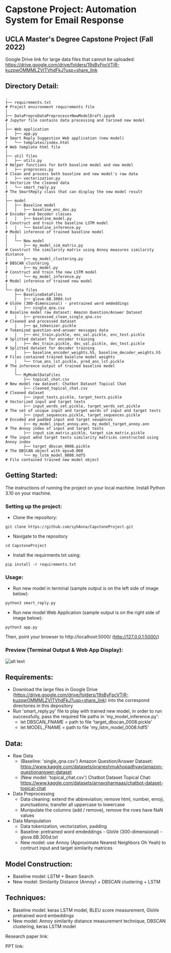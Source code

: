 # Capstone Project: Automation System for Email Response
## UCLA Master's Degree Capstone Project (Fall 2022)

Google Drive link for large data files that cannot be uploaded: https://drive.google.com/drive/folders/19sByFpcVTjR-kuzpwOMMMLZVITVhdFkJ?usp=share_link


## Directory Detail:
    .
    ├── requirements.txt                                                  # Project environment requirements file        
    │
    ├── DataPreproDataPreprocess+NewModelDraft.ipynb                      # Jupyter file contains data processing and tarined new model         
    │
    ├── Web application   
    │   ├── app.py                                                        # Smart Reply Suggestion Web application (new model)
    │   └── templates/index.html                                          # Web template html file 
    │
    ├── util files
    │   ├── utils.py                                                      # Helper functions for both baseline model and new model
    │   ├── preprocess.py                                                 # Clean and process both baseline and new model's raw data
    │   ├── vectorization.py                                              # Vectorize the cleaned data
    │   └── smart_reply.py                                                # The SmartReply class that can display the new model result
    │
    ├── model                  
    │   ├── Baseline model             
    │   │   ├── baseline_enc_dec.py                                       # Encoder and Decoder classes
    │   │   ├── baseline_model.py                                         # Construct and train the baseline LSTM model
    │   │   └── baseline_inference.py                                     # Model inference of trained baseline model
    │   │    
    │   └── New model
    │       ├── my_model_sim_matrix.py                                    # Construct the similarity matrix using Annoy measures similarity distance
    │       ├── my_model_clustering.py                                    # DBSCAN clustering
    │       ├── my_model.py                                               # Construct and train the new LSTM model
    │       └── my_model_inference.py                                     # Model inference of trained new model
    │
    └── data files                  
        ├── BaselineDataFiles            
        │   ├── glove.6B.300d.txt                                         # GloVe (300-dimensional) - pretrained word emdeddings
        │   ├── single_qna.csv                                            # Baseline model raw dataset: Amazon Question/Answer Dataset
        │   ├── processed_clean_single_qna.csv                            # Cleaned and processed dataset
        │   ├── qa_tokenizer.pickle                                       # Tokenized question-and-answer messages data
        │   ├── enc_train.pickle, enc_val.pickle, enc_test.pickle         # Splitted dataset for encoder training
        │   ├── dec_train.pickle, dec_val.pickle, dec_test.pickle         # Splitted dataset for decoder training 
        │   ├── baseline_encoder_weights.h5, baseline_decoder_weights.h5  # Files contained trained baseline model weights
        │   └── true_ans_lst.pickle, pred_ans_lst.pickle                  # The inference output of trained baseline model
        │    
        └── MyModelDataFiles
            ├── topical_chat.csv                                          # New model raw dataset: Chatbot Dataset Topical Chat
            ├── cleaned_topical_chat.csv                                  # Cleaned dataset
            ├── input_texts.pickle, target_texts.pickle                   # Vectorized input and target texts
            ├── input_words_set.pickle, target_words_set.pickle           # The set of unique input and target words of input and target texts
            ├── input_sequences.pickle, target_sequences.pickle           # Encoded and padded input and target seuqences
            ├── my_model_input_annoy.ann, my_model_target_annoy.ann       # The Annoy index of input and target texts 
            ├── input_sim_matrix.pickle, target_sim_matrix.pickle         # The input adnd target texts similarity matrices constructed using Annoy index
            ├── target_dbscan_0008.pickle                                 # The DBSCAN object with eps=0.008
            └── my_lstm_model_0008.hdf5                                   # File contained trained new model object


## Getting Started:
The instructions of running the project on your local machine. Install Python 3.10 on your machine.
### Setting up the project:
* Clone the repository:
```
git clone https://github.com/syhAnna/CapstoneProject.git
```
* Navigate to the repository
```
cd CapstoneProject
```
* Install the requirments.txt using:
```
pip install -r requirements.txt
```
### Usage:
* Run new model in terminal (sample output is on the left side of image below):
```
python3 smart_reply.py
```
* Run new model Web Application (sample output is on the right side of image below):
```
python3 app.py
```
Then, point your browser to http://localhost:5000/ (http://127.0.0.1:5000/)
### Preview (Terminal Output & Web App Display): 
![alt text](https://github.com/syhAnna/CapstoneProject/blob/main/imgs/sample_web.png?raw=true)


## Requirements:
* Download the large files in Google Drive (https://drive.google.com/drive/folders/19sByFpcVTjR-kuzpwOMMMLZVITVhdFkJ?usp=share_link) into the correspond directories in this depository
* Run 'smart_reply.py' file to play with trained new model, in order to run successfully, pass the required file paths in 'my_model_inference.py':
    * let DBSCAN_FNAME = path to file 'target_dbscan_0008.pickle'
    * let MODEL_FNAME = path to file 'my_lstm_model_0008.hdf5'


## Data: 
* Raw Data
    * (Baseline: 'single_qna.csv') Amazon Question/Answer Dataset: https://www.kaggle.com/datasets/praneshmukhopadhyay/amazon-questionanswer-dataset
    * (New model: 'topical_chat.csv') Chatbot Dataset Topical Chat: https://www.kaggle.com/datasets/arnavsharmaas/chatbot-dataset-topical-chat
* Data Preprocessing
    *  Data cleaning: extend the abbreviation; remove html, number, emoji, punctuations; transfer all uppercase to lowercase
    *  Munipulate the columns (add / remove), remove the rows have NaN values
* Data Manipulation
    *  Data tokenization, vectorization, padding
    *  Baseline: pretrained word emdeddings - GloVe (300-dimensional) - glove.6B.300d.txt
    *  New model: use Annoy (Approximate Nearest Neighbors Oh Yeah) to contruct input and target similarity matrices


## Model Construction:
* Baseline model: LSTM + Beam Search
* New model: Similarity Distance (Annoy) + DBSCAN clustering + LSTM


## Techniques:
* Baseline model: keras LSTM model, BLEU score measurement, GloVe pretrained word embeddings
* New model: Annoy similarity distance measurement technique, DBSCAN clustering, keras LSTM model

Research paper link:

PPT link: 


